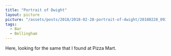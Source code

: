 ```yaml
---
title: "Portrait of Dwight"
layout: picture
picture: "/assets/posts/2018/2018-02-28-portrait-of-dwight/20180228_093359942_iOS.jpg"
tags:
  - Bar
  - Bellingham
---
```

Here, looking for the same that I found at Pizza Mart.